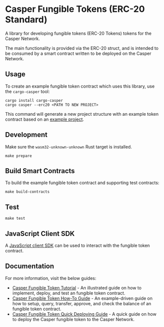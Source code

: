 # Casper Fungible Tokens (ERC-20 Standard)

A library for developing fungible tokens (ERC-20 Tokens) tokens for the Casper Network.

The main functionality is provided via the ERC-20 struct, and is intended to be consumed by a smart contract written to be deployed on the Casper Network.

## Usage

To create an example fungible token contract which uses this library, use the `cargo-casper` tool:

```
cargo install cargo-casper
cargo casper --erc20 <PATH TO NEW PROJECT>
```

This command will generate a new project structure with an example token contract based on an [example project](example/erc20-token/src/main).

## Development

Make sure the `wasm32-unknown-unknown` Rust target is installed.

```
make prepare
```

## Build Smart Contracts
To build the example fungible token contract and supporting test contracts:

```
make build-contracts
```

## Test

```
make test
```

## JavaScript Client SDK

A [JavaScript client SDK](https://github.com/casper-network/casper-contracts-js-clients/tree/master/packages/erc20-client) can be used to interact with the fungible token contract. 


## Documentation

For more information, visit the below guides:
- [Casper Fungible Token Tutorial](/docs/TUTORIAL.md) - An illustrated guide on how to implement, deploy, and test an fungible token contract. 
- [Casper Fungible Token How-To Guide](/docs/Sample-Guide.md) - An example-driven guide on how to setup, query, transfer, approve, and check the balance of an fungible token contract.
- [Casper Fungible Token Quick Deploying Guide](/docs/Deploy-Token.md) - A quick guide on how to deploy the Casper fungible token to the Casper Network.


